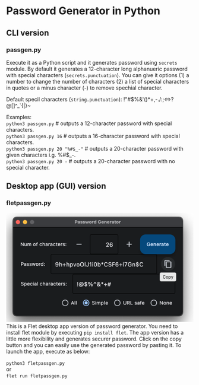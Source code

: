 # Password Generator in Python
## CLI version
### passgen.py
Execute it as a Python script and it generates password using `secrets` module. By default it generates a 12-character long alphanueric password with special characters (`secrets.punctuation`). You can give it options (1) a number to change the number of characters (2) a list of special characters in quotes or a minus character (-) to remove spechial character.

Default specil characters (`string.punctuation`): !"#$%&'()*+,-./:;<=>?@[\]^_`{|}~

Examples:  
`python3 passgen.py` # outputs a 12-character password with special characters.  
`python3 passgen.py 16` # outputs a 16-character password with special characters.  
`python3 passgen.py 20 "%#$_-"` # outputs a 20-character password with given characters i.g. %#$_-.  
`python3 passgen.py 20 -` # outputs a 20-character password with no special character.  

## Desktop app (GUI) version
### fletpassgen.py
![screenshot](images/image-2024-01-18-225126.png)  
This is a Flet desktop app version of password generator. You need to install flet module by executing `pip install flet`. The app version has a little more flexibility and generates securer password. Click on the copy button and you can easily use the generated password by pasting it. 
To launch the app, execute as below:  

`python3 fletpassgen.py`  
or  
`flet run fletpassgen.py`

